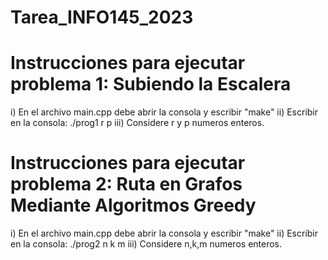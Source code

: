 # Tarea_INFO145_2023

# Instrucciones para ejecutar problema 1: Subiendo la Escalera

i) En el archivo main.cpp debe abrir la consola y escribir "make"
ii) Escribir en la consola: ./prog1 r p
iii) Considere r y p numeros enteros.
  
# Instrucciones para ejecutar problema 2: Ruta en Grafos Mediante Algoritmos Greedy

i) En el archivo main.cpp debe abrir la consola y escribir "make"
ii) Escribir en la consola: ./prog2 n k m
iii) Considere n,k,m numeros enteros.
  
 
 
